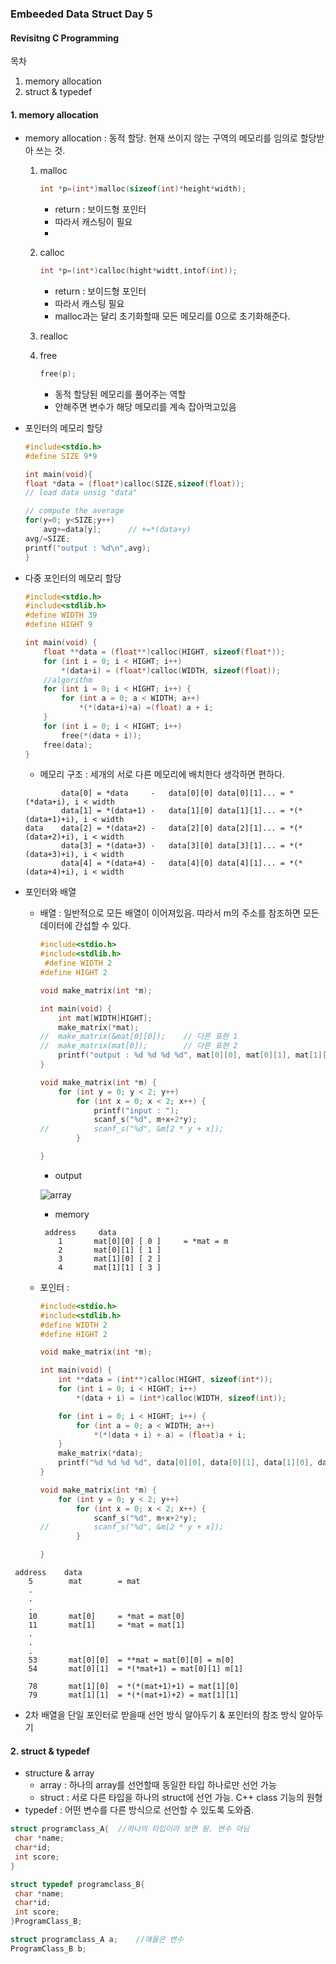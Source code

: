 ### Embeeded Data Struct Day 5
#### Revisitng C Programming
목차
1. memory allocation
2. struct & typedef


#### 1. memory allocation
- memory allocation : 동적 할당. 현재 쓰이지 않는 구역의 메모리를 임의로 할당받아 쓰는 것.
  1. malloc
      ```c
      int *p=(int*)malloc(sizeof(int)*height*width);
      ```
      - return : 보이드형 포인터
      - 따라서 캐스팅이 필요
      - 
  2. calloc
      ```c
      int *p=(int*)calloc(hight*widtt,intof(int));
      ```
      - return : 보이드형 포인터
      - 따라서 캐스팅 필요
      - malloc과는 달리 초기화할때 모든 메모리를 0으로 초기화해준다.
  3. realloc

  4. free
      ```c
      free(p);
      ```
      - 동적 할당된 메모리를 풀어주는 역할
      - 안해주면 변수가 해당 메모리를 계속 잡아먹고있음

- 포인터의 메모리 할당
    ```c
    #include<stdio.h>
    #define SIZE 9*9

    int main(void){
    float *data = (float*)calloc(SIZE,sizeof(float));
    // load data unsig "data"

    // compute the average
    for(y=0; y<SIZE;y++)
        avg+=data[y];      // +=*(data+y)
    avg/=SIZE;
    printf("output : %d\n",avg);
    }
    ```
- 다중 포인터의 메모리 할당
    ```c
    #include<stdio.h>
    #include<stdlib.h>
    #define WIDTH 39
    #define HIGHT 9

    int main(void) {
        float **data = (float**)calloc(HIGHT, sizeof(float*));
        for (int i = 0; i < HIGHT; i++)
            *(data+i) = (float*)calloc(WIDTH, sizeof(float));
        //algorithm
        for (int i = 0; i < HIGHT; i++) {
            for (int a = 0; a < WIDTH; a++)
                *(*(data+i)+a) =(float) a + i;
        }
        for (int i = 0; i < HIGHT; i++)
            free(*(data + i));
        free(data);
    }
    ```     
    - 메모리 구조 : 세개의 서로 다른 메모리에 배치한다 생각하면 편하다.
    ```
            data[0] = *data     -   data[0][0] data[0][1]... = *(*data+i), i < width 
            data[1] = *(data+1) -   data[1][0] data[1][1]... = *(*(data+1)+i), i < width  
    data    data[2] = *(data+2) -   data[2][0] data[2][1]... = *(*(data+2)+i), i < width  
            data[3] = *(data+3) -   data[3][0] data[3][1]... = *(*(data+3)+i), i < width
            data[4] = *(data+4) -   data[4][0] data[4][1]... = *(*(data+4)+i), i < width
    ```
- 포인터와 배열
  - 배열 : 일반적으로 모든 배열이 이어져있음. 따라서 m의 주소를 참조하면 모든 데이터에 간섭할 수 있다.
    ```c
    #include<stdio.h>
    #include<stdlib.h>
     #define WIDTH 2
    #define HIGHT 2

    void make_matrix(int *m);

    int main(void) {
        int mat[WIDTH]HIGHT];
        make_matrix(*mat);
    //	make_matrix(&mat[0][0]);    // 다른 표현 1
    //	make_matrix(mat[0]);        // 다른 표현 2
        printf("output : %d %d %d %d", mat[0][0], mat[0][1], mat[1][0],mat[1][1]);
    }

    void make_matrix(int *m) {
        for (int y = 0; y < 2; y++)
            for (int x = 0; x < 2; x++) {
                printf("input : ");
                scanf_s("%d", m+x+2*y);
    //			scanf_s("%d", &m[2 * y + x]);
            }

    }
    ```
    - output

    ![array](../img/pointerwithfunction.png)

    - memory
    ```
     address     data                
        1       mat[0][0] [ 0 ]     = *mat = m
        2       mat[0][1] [ 1 ]
        3       mat[1][0] [ 2 ]
        4       mat[1][1] [ 3 ]
    ```
  - 포인터 : 
    ```c
    #include<stdio.h>
    #include<stdlib.h>
    #define WIDTH 2
    #define HIGHT 2

    void make_matrix(int *m);

    int main(void) {
        int **data = (int**)calloc(HIGHT, sizeof(int*));
        for (int i = 0; i < HIGHT; i++)
            *(data + i) = (int*)calloc(WIDTH, sizeof(int));

        for (int i = 0; i < HIGHT; i++) {
            for (int a = 0; a < WIDTH; a++)
                *(*(data + i) + a) = (float)a + i;
        }
        make_matrix(*data);
        printf("%d %d %d %d", data[0][0], data[0][1], data[1][0], data[1][1]);
    }

    void make_matrix(int *m) {
        for (int y = 0; y < 2; y++)
            for (int x = 0; x < 2; x++) {
                scanf_s("%d", m+x+2*y);
    //			scanf_s("%d", &m[2 * y + x]);
            }

    }
    ```

```
 address    data
    5        mat        = mat   
    .
    .
    .         
    10       mat[0]     = *mat = mat[0]
    11       mat[1]     = *mat = mat[1]
    .
    .
    .
    53       mat[0][0]  = **mat = mat[0][0] = m[0]
    54       mat[0][1]  = *(*mat+1) = mat[0][1] m[1]

    78       mat[1][0]  = *(*(mat+1)+1) = mat[1][0]
    79       mat[1][1]  = *(*(mat+1)+2) = mat[1][1]
```

- 2차 배열을 단일 포인터로 받을때 선언 방식 알아두기 & 포인터의 참조 방식 알아두기
  
#### 2. struct & typedef
- structure & array
  - array : 하나의 array를 선언할때 동일한 타입 하나로만 선언 가능
  - struct : 서로 다른 타입을 하나의 struct에 선언 가능. C++ class 기능의 원형
- typedef : 어떤 변수를 다른 방식으로 선언할 수 있도록 도와줌.

```c
struct programclass_A{  //하나의 타입이라 보면 됨. 변수 아님
 char *name;
 char*id;
 int score;
}

struct typedef programclass_B{
 char *name;
 char*id;
 int score;
}ProgramClass_B;

struct programclass_A a;    //얘들은 변수
ProgramClass_B b;
```